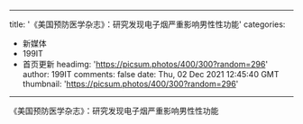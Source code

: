 
---
title: '《美国预防医学杂志》：研究发现电子烟严重影响男性性功能'
categories: 
 - 新媒体
 - 199IT
 - 首页更新
headimg: 'https://picsum.photos/400/300?random=296'
author: 199IT
comments: false
date: Thu, 02 Dec 2021 12:45:40 GMT
thumbnail: 'https://picsum.photos/400/300?random=296'
---

<div>   
《美国预防医学杂志》：研究发现电子烟严重影响男性性功能  
</div>
            